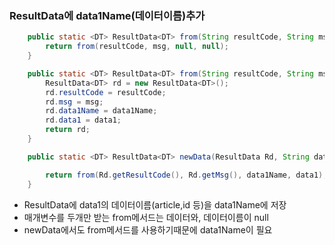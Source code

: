 ### ResultData에 data1Name(데이터이름)추가

```java
	public static <DT> ResultData<DT> from(String resultCode, String msg) {
		return from(resultCode, msg, null, null);
	}

	public static <DT> ResultData<DT> from(String resultCode, String msg, String data1Name, DT data1) {
		ResultData<DT> rd = new ResultData<DT>();
		rd.resultCode = resultCode;
		rd.msg = msg;
		rd.data1Name = data1Name;
		rd.data1 = data1;
		return rd;
	}

	public static <DT> ResultData<DT> newData(ResultData Rd, String data1Name, DT data1) {

		return from(Rd.getResultCode(), Rd.getMsg(), data1Name, data1);
	}
```

- ResultData에 data1의 데이터이름(article,id 등)을 data1Name에 저장
- 매개변수를 두개만 받는 from메서드는 데이터와, 데이터이름이 null
- newData에서도 from메서드를 사용하기때문에 data1Name이 필요

